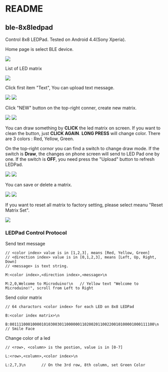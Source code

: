 # README

## ble-8x8ledpad

Control 8x8 LEDPad.
Tested on Android 4.4(Sony Xperia).

Home page is select BLE device. 

![](docs/ledpad-1.png)

List of LED matrix

![](docs/ledpad-2.png)

Click first item "Text", You can upload text message.

![](docs/ledpad-12.png)
![](docs/ledpad-3.png)

Click "NEW" button on the top-right conner, create new matrix.

![](docs/ledpad-10.png)
![](docs/ledpad-4.png)

You can draw something by **CLICK** the led matrix on screen. If you want to clean the button, just **CLICK AGAIN**. **LONG PRESS** will change color. There are 3 colors : Red, Yellow, Green.

On the top-right cornor you can find a switch to change draw mode. If the switch is **Draw**, the changes on phone screen will send to LED Pad one by one. If the switch is **OFF**, you need press the "Upload" button to refresh LEDPad. 

![](docs/ledpad-5.png)
![](docs/ledpad-6.png)

You can save or delete a matrix.

![](docs/ledpad-7.png)
![](docs/ledpad-8.png)

If you want to reset all matrix to factory setting, please select meanu "Reset Matrix Set". 

![](docs/ledpad-9.png)

### LEDPad Control Protocol

Send text message

	// <color index> value is in [1,2,3], means [Red, Yellow, Green]
	// <direction index> value is in [0,1,2,3], means [Left, Up, Right, Down]
	// <message> is text string.

	M:<color index>,<direction index>,<message>\n
	
	M:2,0,Welcome to Microduino!\n   // Yellow text "Welcome to Microduino!", scroll from Left to Right
	
Send color matrix

	// 64 charactors <color index> for each LED on 8x8 LEDPad
	
	B:<color index matrix>\n
	
	B:0011110001000010103003011000000110200201100220010100001000111100\n		// Smile Face
	
Change color of a led

	// <row>, <column> is the postion, value is in [0-7] 
	
	L:<row>,<column>,<color index>\n
	
	L:2,7,3\n		// On the 3rd row, 8th column, set Green Color
